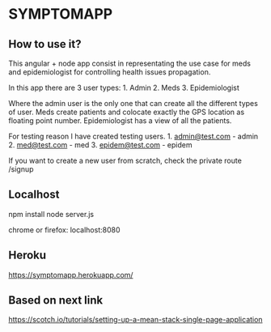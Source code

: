 # SYMPTOMAPP

## How to use it?
  This angular + node app consist in representating the use case
  for meds and epidemiologist for controlling health issues propagation.

  In this app there are 3 user types:
    1. Admin
    2. Meds
    3. Epidemiologist

  Where the admin user is the only one that can create all the different types of user.
  Meds create patients and colocate exactly the GPS location as floating point number. 
  Epidemiologist has a view of all the patients.

  For testing reason I have created testing users.
    1. admin@test.com - admin
    2. med@test.com - med
    3. epidem@test.com - epidem

  If you want to create a new user from scratch, check the private route /signup

## Localhost
  npm install
  node server.js

  chrome or firefox: localhost:8080

## Heroku

https://symptomapp.herokuapp.com/

## Based on next link
  https://scotch.io/tutorials/setting-up-a-mean-stack-single-page-application
